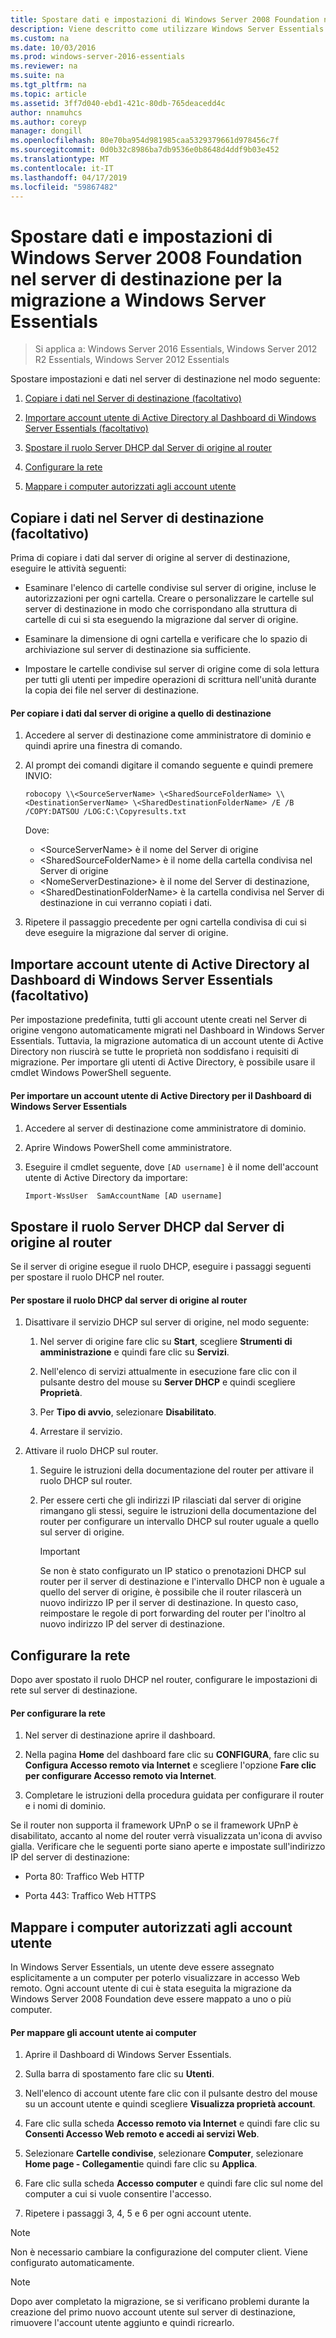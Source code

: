 ```yaml
---
title: Spostare dati e impostazioni di Windows Server 2008 Foundation nel server di destinazione per la migrazione a Windows Server Essentials
description: Viene descritto come utilizzare Windows Server Essentials
ms.custom: na
ms.date: 10/03/2016
ms.prod: windows-server-2016-essentials
ms.reviewer: na
ms.suite: na
ms.tgt_pltfrm: na
ms.topic: article
ms.assetid: 3ff7d040-ebd1-421c-80db-765deacedd4c
author: nnamuhcs
ms.author: coreyp
manager: dongill
ms.openlocfilehash: 80e70ba954d981985caa5329379661d978456c7f
ms.sourcegitcommit: 0d0b32c8986ba7db9536e0b8648d4ddf9b03e452
ms.translationtype: MT
ms.contentlocale: it-IT
ms.lasthandoff: 04/17/2019
ms.locfileid: "59867482"
---
```

# <a name="move-windows-server-2008-foundation-settings-and-data-to-the-destination-server-for-windows-server-essentials-migration"></a>Spostare dati e impostazioni di Windows Server 2008 Foundation nel server di destinazione per la migrazione a Windows Server Essentials

>Si applica a: Windows Server 2016 Essentials, Windows Server 2012 R2 Essentials, Windows Server 2012 Essentials

Spostare impostazioni e dati nel server di destinazione nel modo seguente: 

1.  [Copiare i dati nel Server di destinazione (facoltativo)](Move-Windows-Server-2008-Foundation-settings-and-data-to-the-Destination-Server-for-Windows-Server-Essentials-migration.md#BKMK_CopyData)  
  
2.  [Importare account utente di Active Directory al Dashboard di Windows Server Essentials (facoltativo)](Move-Windows-Server-2008-Foundation-settings-and-data-to-the-Destination-Server-for-Windows-Server-Essentials-migration.md#BKMK_ImportADaccounts)  
  
3.  [Spostare il ruolo Server DHCP dal Server di origine al router](Move-Windows-Server-2008-Foundation-settings-and-data-to-the-Destination-Server-for-Windows-Server-Essentials-migration.md#BKMK_MoveDHCP)  
  
4.  [Configurare la rete](Move-Windows-Server-2008-Foundation-settings-and-data-to-the-Destination-Server-for-Windows-Server-Essentials-migration.md#BKMK_Network)  
  
5.  [Mappare i computer autorizzati agli account utente](Move-Windows-Server-2008-Foundation-settings-and-data-to-the-Destination-Server-for-Windows-Server-Essentials-migration.md#BKMK_MapPermittedComputers)  
  
##  <a name="BKMK_CopyData"></a> Copiare i dati nel Server di destinazione (facoltativo)  
 Prima di copiare i dati dal server di origine al server di destinazione, eseguire le attività seguenti:  
  
-   Esaminare l'elenco di cartelle condivise sul server di origine, incluse le autorizzazioni per ogni cartella. Creare o personalizzare le cartelle sul server di destinazione in modo che corrispondano alla struttura di cartelle di cui si sta eseguendo la migrazione dal server di origine.  
  
-   Esaminare la dimensione di ogni cartella e verificare che lo spazio di archiviazione sul server di destinazione sia sufficiente.  
  
-   Impostare le cartelle condivise sul server di origine come di sola lettura per tutti gli utenti per impedire operazioni di scrittura nell'unità durante la copia dei file nel server di destinazione.  
  
#### <a name="to-copy-data-from-the-source-server-to-the-destination-server"></a>Per copiare i dati dal server di origine a quello di destinazione  
  
1.  Accedere al server di destinazione come amministratore di dominio e quindi aprire una finestra di comando.  
  
2.  Al prompt dei comandi digitare il comando seguente e quindi premere INVIO:  
  
    `robocopy \\<SourceServerName> \<SharedSourceFolderName> \\<DestinationServerName> \<SharedDestinationFolderName> /E /B /COPY:DATSOU /LOG:C:\Copyresults.txt`  
  
     Dove:
     - \<SourceServerName\> è il nome del Server di origine
     - \<SharedSourceFolderName\> è il nome della cartella condivisa nel Server di origine
     - \<NomeServerDestinazione\> è il nome del Server di destinazione,
     - \<SharedDestinationFolderName\> è la cartella condivisa nel Server di destinazione in cui verranno copiati i dati.  
  
3.  Ripetere il passaggio precedente per ogni cartella condivisa di cui si deve eseguire la migrazione dal server di origine.  
  
##  <a name="BKMK_ImportADaccounts"></a> Importare account utente di Active Directory al Dashboard di Windows Server Essentials (facoltativo)  
 Per impostazione predefinita, tutti gli account utente creati nel Server di origine vengono automaticamente migrati nel Dashboard in Windows Server Essentials. Tuttavia, la migrazione automatica di un account utente di Active Directory non riuscirà se tutte le proprietà non soddisfano i requisiti di migrazione. Per importare gli utenti di Active Directory, è possibile usare il cmdlet Windows PowerShell seguente.  
  
#### <a name="to-import-an-active-directory-user-account-to-the-windows-server-essentials-dashboard"></a>Per importare un account utente di Active Directory per il Dashboard di Windows Server Essentials  
  
1.  Accedere al server di destinazione come amministratore di dominio.  
  
2.  Aprire Windows PowerShell come amministratore.  
  
3.  Eseguire il cmdlet seguente, dove `[AD username]` è il nome dell'account utente di Active Directory da importare:  
  
     `Import-WssUser  SamAccountName [AD username]`  
  
##  <a name="BKMK_MoveDHCP"></a> Spostare il ruolo Server DHCP dal Server di origine al router  
 Se il server di origine esegue il ruolo DHCP, eseguire i passaggi seguenti per spostare il ruolo DHCP nel router.  
  
#### <a name="to-move-the-dhcp-role-from-the-source-server-to-the-router"></a>Per spostare il ruolo DHCP dal server di origine al router  
  
1.  Disattivare il servizio DHCP sul server di origine, nel modo seguente:  
  
    1.  Nel server di origine fare clic su **Start**, scegliere **Strumenti di amministrazione** e quindi fare clic su **Servizi**.  
  
    2.  Nell'elenco di servizi attualmente in esecuzione fare clic con il pulsante destro del mouse su **Server DHCP** e quindi scegliere **Proprietà**.  
  
    3.  Per **Tipo di avvio**, selezionare **Disabilitato**.  
  
    4.  Arrestare il servizio.  
  
2.  Attivare il ruolo DHCP sul router.  
  
    1.  Seguire le istruzioni della documentazione del router per attivare il ruolo DHCP sul router.  
  
    2.  Per essere certi che gli indirizzi IP rilasciati dal server di origine rimangano gli stessi, seguire le istruzioni della documentazione del router per configurare un intervallo DHCP sul router uguale a quello sul server di origine.  
  
        > [!IMPORTANT]
        >  Se non è stato configurato un IP statico o prenotazioni DHCP sul router per il server di destinazione e l'intervallo DHCP non è uguale a quello del server di origine, è possibile che il router rilascerà un nuovo indirizzo IP per il server di destinazione. In questo caso, reimpostare le regole di port forwarding del router per l'inoltro al nuovo indirizzo IP del server di destinazione.  
  
##  <a name="BKMK_Network"></a> Configurare la rete  
 Dopo aver spostato il ruolo DHCP nel router, configurare le impostazioni di rete sul server di destinazione.  
  
#### <a name="to-configure-the-network"></a>Per configurare la rete  
  
1.  Nel server di destinazione aprire il dashboard.  
  
2.  Nella pagina **Home** del dashboard fare clic su **CONFIGURA**, fare clic su **Configura Accesso remoto via Internet** e scegliere l'opzione **Fare clic per configurare Accesso remoto via Internet**.  
  
3.  Completare le istruzioni della procedura guidata per configurare il router e i nomi di dominio.  
  
 Se il router non supporta il framework UPnP o se il framework UPnP è disabilitato, accanto al nome del router verrà visualizzata un'icona di avviso gialla. Verificare che le seguenti porte siano aperte e impostate sull'indirizzo IP del server di destinazione:  
  
-   Porta 80: Traffico Web HTTP  
  
-   Porta 443: Traffico Web HTTPS  
  
##  <a name="BKMK_MapPermittedComputers"></a> Mappare i computer autorizzati agli account utente  
 In Windows Server Essentials, un utente deve essere assegnato esplicitamente a un computer per poterlo visualizzare in accesso Web remoto. Ogni account utente di cui è stata eseguita la migrazione da Windows Server 2008 Foundation deve essere mappato a uno o più computer.  
  
#### <a name="to-map-user-accounts-to-computers"></a>Per mappare gli account utente ai computer  
  
1.  Aprire il Dashboard di Windows Server Essentials.  
  
2.  Sulla barra di spostamento fare clic su **Utenti**.  
  
3.  Nell'elenco di account utente fare clic con il pulsante destro del mouse su un account utente e quindi scegliere **Visualizza proprietà account**.  
  
4.  Fare clic sulla scheda **Accesso remoto via Internet** e quindi fare clic su **Consenti Accesso Web remoto e accedi ai servizi Web**.  
  
5.  Selezionare **Cartelle condivise**, selezionare **Computer**, selezionare **Home page - Collegamenti**e quindi fare clic su **Applica**.  
  
6.  Fare clic sulla scheda **Accesso computer** e quindi fare clic sul nome del computer a cui si vuole consentire l'accesso.  
  
7.  Ripetere i passaggi 3, 4, 5 e 6 per ogni account utente.  
  
> [!NOTE]
>  Non è necessario cambiare la configurazione del computer client. Viene configurato automaticamente.  
  
> [!NOTE]
>  Dopo aver completato la migrazione, se si verificano problemi durante la creazione del primo nuovo account utente sul server di destinazione, rimuovere l'account utente aggiunto e quindi ricrearlo.
